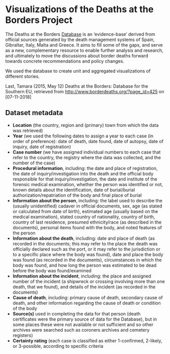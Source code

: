 # Visualizations of the Deaths at the Borders Project

The Deaths at the Borders [Database](http://www.borderdeaths.org/?page_id=425) is an ‘evidence-base’ derived from official sources generated by the death management systems of Spain, Gibraltar, Italy, Malta and Greece. It aims to fill some of the gaps, and serve as a new, complementary resource to enable further analysis and research, and ultimately to move the discussions about border deaths forward towards concrete recommendations and policy changes.

We used the database to create unit and aggregated visualizations of different stories. 

Last, Tamara (2015, May 12) Deaths at the Borders: Database for the Southern EU, retrieved from http://www.borderdeaths.org/?page_id=425 on [07-11-2018]

## Dataset metadata

* **Location** (the country, region and (primary) town from which the data was retrieved)
* **Year** (we used the following dates to assign a year to each case (in order of preference): date of death, date found, date of autopsy, date of inquiry, date of registration)
* **Case number** (we have assigned individual numbers to each case that refer to the country, the registry where the data was collected, and the number of the case)
* **Procedural information**, including: the date and place of registration, the date of inquiry/investigation into the death and the official body responsible for that inquiry/investigation, the date and institute of the forensic medical examination, whether the person was identified or not, known details about the identification, date of burial/burial authorization/repatriation of the body and final place of burial
* **Information about the person**, including: the label used to describe the (usually unidentified) cadaver in official documents, sex, age (as stated or calculated from date of birth), estimated age (usually based on the medical examination), stated country of nationality, country of birth, country of last residence, presumed ethnicity/race (as described in the documents), personal items found with the body, and noted features of the person
* **Information about the death**, including: date and place of death (as recorded in the documents; this may refer to the place the death was officially declared such as the port, or it may refer to the jurisdiction or to a specific place where the body was found), date and place the body was found (as recorded in the documents), circumstances in which the body was found, and how long the person was estimated to be dead before the body was found/examined
* **Information about the incident**, including: the place and assigned number of the incident (a shipwreck or crossing involving more than one death, that we found), and details of the incident (as recorded in the documents)
* **Cause of death**, including: primary cause of death, secondary cause of death, and other information regarding the cause of death or condition of the body
* **Source(s)** used in completing the data for that person (death certificates were the primary source of data for the Database), but in some places these were not available or not sufficient and so other archives were searched such as coroners archives and cemetery registers)
* **Certainty rating** (each case is classified as either 1-confirmed, 2-likely, or 3-possible, according to specific criteria
